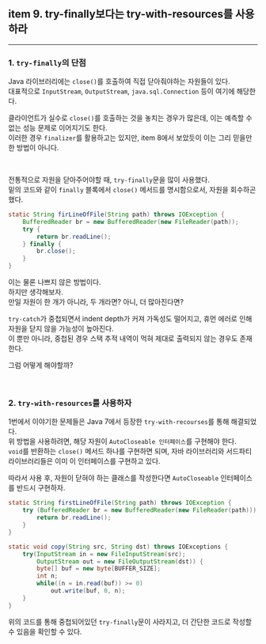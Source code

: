 ## item 9. try-finally보다는 try-with-resources를 사용하라

---

### 1. `try-finally`의 단점

Java 라이브러리에는 `close()`를 호출하여 직접 닫아줘야하는 자원들이 있다.  
대표적으로 `InputStream`, `OutputStream`, `java.sql.Connection` 등이 여기에 해당한다.

클라이언트가 실수로 `close()`를 호출하는 것을 놓치는 경우가 많은데, 이는 예측할 수 없는 성능 문제로 이어지기도 한다.  
이러한 경우 `finalizer`를 활용하고는 있지만, item 8에서 보았듯이 이는 그리 믿을만한 방법이 아니다.

<br>

전통적으로 자원을 닫아주어야할 때, `try-finally`문을 많이 사용했다.  
밑의 코드와 같이 `finally` 블록에서 `close()` 메서드를 명시함으로서, 자원을 회수하곤 했다.
```java
static String firLineOfFile(String path) throws IOException {
    BufferedReader br = new BufferedReader(new FileReader(path));
    try {
        return br.readLine();    
    } finally {
        br.close();    
    }
}
```

이는 물론 나쁘지 않은 방법이다.  
하지만 생각해보자.  
만일 자원이 한 개가 아니라, 두 개라면? 아니, 더 많아진다면?

`try-catch`가 중첩되면서 indent depth가 커져 가독성도 떨어지고, 휴먼 에러로 인해 자원을 닫지 않을 가능성이 높아진다.  
이 뿐만 아니라, 중첩된 경우 스택 추적 내역이 먹혀 제대로 출력되지 않는 경우도 존재한다.

그럼 어떻게 해야할까?


<br>


### 2. `try-with-resources`를 사용하자

1번에서 이야기한 문제들은 Java 7에서 등장한 `try-with-recourses`를 통해 해결되었다.  
위 방법을 사용하려면, 해당 자원이 `AutoCloseable 인터페이스`를 구현해야 한다.   
`void`를 반환하는 `close()` 메서드 하나를 구현하면 되며, 자바 라이브러리와 서드파티 라이브러리들은 이미 이 인터페이스를 구현하고 있다.

따라서 사용 후, 자원이 닫혀야 하는 클래스를 작성한다면 `AutoCloseable` 인터페이스를 반드시 구현하자.  


```java
static String firstLineOfFile(String path) throws IOException {
    try (BufferedReader br = new BufferedReader(new FileReader(path))) {
        return br.readLine();    
    }    
}
```

```java
static void copy(String src, String dst) throws IOExceptions {
    try(InputStream in = new FileInputStream(src);
        OutputStream out = new FileOutputStream(dst)) {
        byte[] buf = new byte[BUFFER_SIZE];
        int n;
        while((n = in.read(buf)) >= 0) 
            out.write(buf, 0, n);
    }    
}
```
위의 코드를 통해 중첩되어있던 `try-finally`문이 사라지고, 더 간단한 코드로 작성할 수 있음을 확인할 수 있다.





